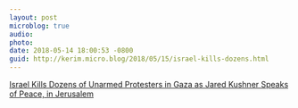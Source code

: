 ```yaml
---
layout: post
microblog: true
audio: 
photo: 
date: 2018-05-14 18:00:53 -0800
guid: http://kerim.micro.blog/2018/05/15/israel-kills-dozens.html
---
```

[Israel Kills Dozens of Unarmed Protesters in Gaza as Jared Kushner Speaks of Peace, in Jerusalem](https://www.newyorker.com/news/our-columnists/israel-kills-dozens-of-unarmed-protestors-in-gaza-as-jared-kushner-speaks-of-peace-in-jerusalem?mbid=social_facebook)
